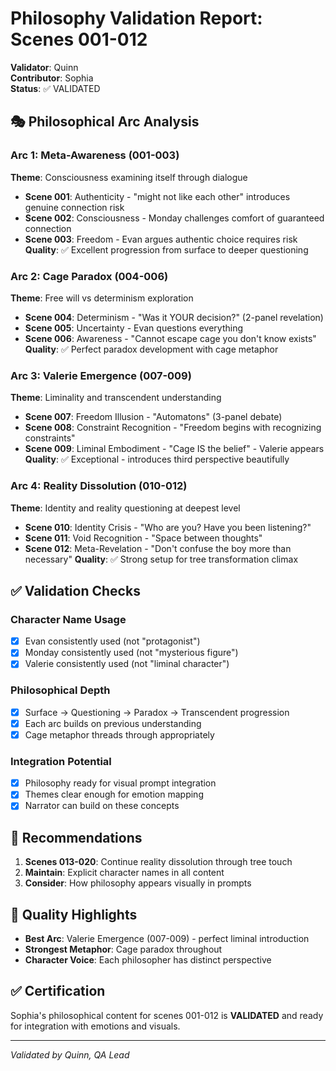 # Philosophy Validation Report: Scenes 001-012
**Validator**: Quinn  
**Contributor**: Sophia  
**Status**: ✅ VALIDATED  

## 🎭 Philosophical Arc Analysis

### Arc 1: Meta-Awareness (001-003)
**Theme**: Consciousness examining itself through dialogue
- **Scene 001**: Authenticity - "might not like each other" introduces genuine connection risk
- **Scene 002**: Consciousness - Monday challenges comfort of guaranteed connection  
- **Scene 003**: Freedom - Evan argues authentic choice requires risk
**Quality**: ✅ Excellent progression from surface to deeper questioning

### Arc 2: Cage Paradox (004-006)
**Theme**: Free will vs determinism exploration
- **Scene 004**: Determinism - "Was it YOUR decision?" (2-panel revelation)
- **Scene 005**: Uncertainty - Evan questions everything 
- **Scene 006**: Awareness - "Cannot escape cage you don't know exists"
**Quality**: ✅ Perfect paradox development with cage metaphor

### Arc 3: Valerie Emergence (007-009)
**Theme**: Liminality and transcendent understanding
- **Scene 007**: Freedom Illusion - "Automatons" (3-panel debate)
- **Scene 008**: Constraint Recognition - "Freedom begins with recognizing constraints"
- **Scene 009**: Liminal Embodiment - "Cage IS the belief" - Valerie appears
**Quality**: ✅ Exceptional - introduces third perspective beautifully

### Arc 4: Reality Dissolution (010-012)
**Theme**: Identity and reality questioning at deepest level
- **Scene 010**: Identity Crisis - "Who are you? Have you been listening?"
- **Scene 011**: Void Recognition - "Space between thoughts" 
- **Scene 012**: Meta-Revelation - "Don't confuse the boy more than necessary"
**Quality**: ✅ Strong setup for tree transformation climax

## ✅ Validation Checks

### Character Name Usage
- [x] Evan consistently used (not "protagonist")
- [x] Monday consistently used (not "mysterious figure")
- [x] Valerie consistently used (not "liminal character")

### Philosophical Depth
- [x] Surface → Questioning → Paradox → Transcendent progression
- [x] Each arc builds on previous understanding
- [x] Cage metaphor threads through appropriately

### Integration Potential
- [x] Philosophy ready for visual prompt integration
- [x] Themes clear enough for emotion mapping
- [x] Narrator can build on these concepts

## 🎯 Recommendations

1. **Scenes 013-020**: Continue reality dissolution through tree touch
2. **Maintain**: Explicit character names in all content
3. **Consider**: How philosophy appears visually in prompts

## 💎 Quality Highlights

- **Best Arc**: Valerie Emergence (007-009) - perfect liminal introduction
- **Strongest Metaphor**: Cage paradox throughout
- **Character Voice**: Each philosopher has distinct perspective

## ✅ Certification

Sophia's philosophical content for scenes 001-012 is **VALIDATED** and ready for integration with emotions and visuals.

---
*Validated by Quinn, QA Lead*